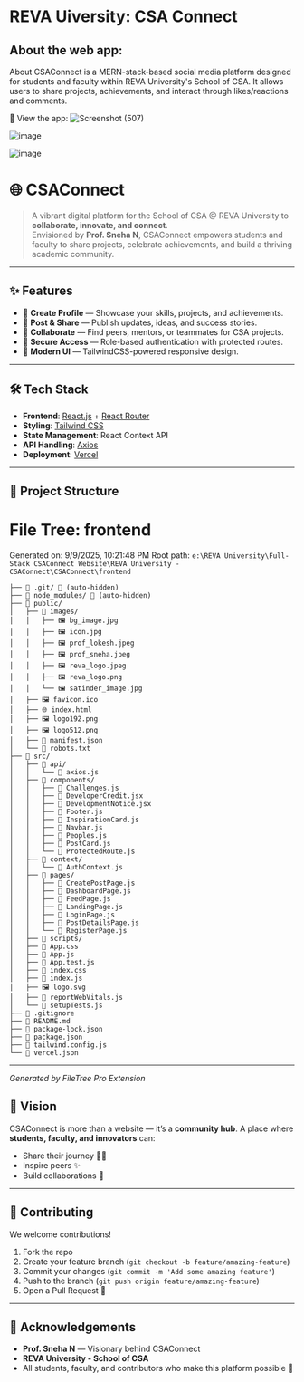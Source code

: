 # REVA Uiversity: CSA Connect

## About the web app:

About CSAConnect is a MERN-stack-based social media platform designed for students
and faculty within REVA University's School of CSA. It allows users to share projects,
achievements, and interact through likes/reactions and comments.

🚀 View the app:
![Screenshot (507)](https://github.com/user-attachments/assets/d8b37a5c-7115-4190-8424-b987ec38787a)

![image](https://github.com/user-attachments/assets/1e95cd57-2886-47d8-a8e3-105d754efc1e)

![image](https://github.com/user-attachments/assets/bb04c539-03ed-4b11-8505-86d4bbca9560)

# 🌐 CSAConnect

> A vibrant digital platform for the School of CSA @ REVA University to **collaborate, innovate, and connect**.  
> Envisioned by **Prof. Sneha N**, CSAConnect empowers students and faculty to share projects, celebrate achievements, and build a thriving academic community.

---

## ✨ Features

- 📝 **Create Profile** — Showcase your skills, projects, and achievements.
- 🚀 **Post & Share** — Publish updates, ideas, and success stories.
- 🤝 **Collaborate** — Find peers, mentors, or teammates for CSA projects.
- 🔐 **Secure Access** — Role-based authentication with protected routes.
- 🎨 **Modern UI** — TailwindCSS-powered responsive design.

---

## 🛠️ Tech Stack

- **Frontend**: [React.js](https://react.dev/) + [React Router](https://reactrouter.com/)
- **Styling**: [Tailwind CSS](https://tailwindcss.com/)
- **State Management**: React Context API
- **API Handling**: [Axios](https://axios-http.com/)
- **Deployment**: [Vercel](https://vercel.com/)

---

## 📂 Project Structure

# File Tree: frontend

Generated on: 9/9/2025, 10:21:48 PM
Root path: `e:\REVA University\Full-Stack CSAConnect Website\REVA University - CSAConnect\CSAConnect\frontend`

```
├── 📁 .git/ 🚫 (auto-hidden)
├── 📁 node_modules/ 🚫 (auto-hidden)
├── 📁 public/
│   ├── 📁 images/
│   │   ├── 🖼️ bg_image.jpg
│   │   ├── 🖼️ icon.jpg
│   │   ├── 🖼️ prof_lokesh.jpeg
│   │   ├── 🖼️ prof_sneha.jpeg
│   │   ├── 🖼️ reva_logo.jpeg
│   │   ├── 🖼️ reva_logo.png
│   │   └── 🖼️ satinder_image.jpg
│   ├── 🖼️ favicon.ico
│   ├── 🌐 index.html
│   ├── 🖼️ logo192.png
│   ├── 🖼️ logo512.png
│   ├── 📄 manifest.json
│   └── 📄 robots.txt
├── 📁 src/
│   ├── 📁 api/
│   │   └── 📄 axios.js
│   ├── 📁 components/
│   │   ├── 📄 Challenges.js
│   │   ├── 📄 DeveloperCredit.jsx
│   │   ├── 📄 DevelopmentNotice.jsx
│   │   ├── 📄 Footer.js
│   │   ├── 📄 InspirationCard.js
│   │   ├── 📄 Navbar.js
│   │   ├── 📄 Peoples.js
│   │   ├── 📄 PostCard.js
│   │   └── 📄 ProtectedRoute.js
│   ├── 📁 context/
│   │   └── 📄 AuthContext.js
│   ├── 📁 pages/
│   │   ├── 📄 CreatePostPage.js
│   │   ├── 📄 DashboardPage.js
│   │   ├── 📄 FeedPage.js
│   │   ├── 📄 LandingPage.js
│   │   ├── 📄 LoginPage.js
│   │   ├── 📄 PostDetailsPage.js
│   │   └── 📄 RegisterPage.js
│   ├── 📁 scripts/
│   ├── 🎨 App.css
│   ├── 📄 App.js
│   ├── 📄 App.test.js
│   ├── 🎨 index.css
│   ├── 📄 index.js
│   ├── 🖼️ logo.svg
│   ├── 📄 reportWebVitals.js
│   └── 📄 setupTests.js
├── 🚫 .gitignore
├── 📖 README.md
├── 📄 package-lock.json
├── 📄 package.json
├── 📄 tailwind.config.js
└── 📄 vercel.json
```

---

_Generated by FileTree Pro Extension_

## 🌟 Vision

CSAConnect is more than a website — it’s a **community hub**.
A place where **students, faculty, and innovators** can:

- Share their journey 🧑‍💻
- Inspire peers ✨
- Build collaborations 🤝

---

## 🤝 Contributing

We welcome contributions!

1. Fork the repo
2. Create your feature branch (`git checkout -b feature/amazing-feature`)
3. Commit your changes (`git commit -m 'Add some amazing feature'`)
4. Push to the branch (`git push origin feature/amazing-feature`)
5. Open a Pull Request 🎉

---

## 🙌 Acknowledgements

- **Prof. Sneha N** — Visionary behind CSAConnect
- **REVA University - School of CSA**
- All students, faculty, and contributors who make this platform possible 🚀
